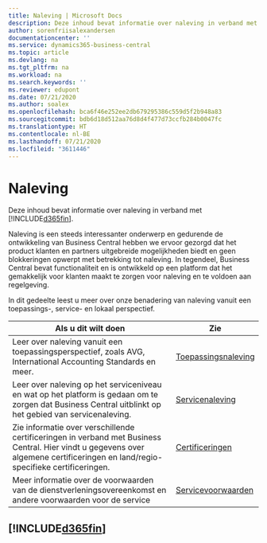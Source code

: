 ```yaml
---
title: Naleving | Microsoft Docs
description: Deze inhoud bevat informatie over naleving in verband met Business Central.
author: sorenfriisalexandersen
documentationcenter: ''
ms.service: dynamics365-business-central
ms.topic: article
ms.devlang: na
ms.tgt_pltfrm: na
ms.workload: na
ms.search.keywords: ''
ms.reviewer: edupont
ms.date: 07/21/2020
ms.author: soalex
ms.openlocfilehash: bca6f46e252ee2db679295386c559d5f2b948a83
ms.sourcegitcommit: bdb6d18d512aa76d8d4f477d73ccfb284b0047fc
ms.translationtype: HT
ms.contentlocale: nl-BE
ms.lasthandoff: 07/21/2020
ms.locfileid: "3611446"
---
```

# <a name="compliance"></a>Naleving

Deze inhoud bevat informatie over naleving in verband met [!INCLUDE[d365fin](../includes/d365fin_md.md)].  

Naleving is een steeds interessanter onderwerp en gedurende de ontwikkeling van Business Central hebben we ervoor gezorgd dat het product klanten en partners uitgebreide mogelijkheden biedt en geen blokkeringen opwerpt met betrekking tot naleving. In tegendeel, Business Central bevat functionaliteit en is ontwikkeld op een platform dat het gemakkelijk voor klanten maakt te zorgen voor naleving en te voldoen aan regelgeving.

In dit gedeelte leest u meer over onze benadering van naleving vanuit een toepassings-, service- en lokaal perspectief.

|**Als u dit wilt doen**|**Zie**|  
|------------|-------------|  
|Leer over naleving vanuit een toepassingsperspectief, zoals AVG, International Accounting Standards en meer.|[Toepassingsnaleving](compliance-application-compliance.md)|  
|Leer over naleving op het serviceniveau en wat op het platform is gedaan om te zorgen dat Business Central uitblinkt op het gebied van servicenaleving.|[Servicenaleving](compliance-service-compliance.md)|  
|Zie informatie over verschillende certificeringen in verband met Business Central. Hier vindt u gegevens over algemene certificeringen en land/regio-specifieke certificeringen.|[Certificeringen](compliance-certifications.md)|  
|Meer informatie over de voorwaarden van de dienstverleningsovereenkomst en andere voorwaarden voor de service|[Servicevoorwaarden](compliance-service-compliance.md#service-terms)|  

## [!INCLUDE[d365fin](../includes/free_trial_md.md)]  
